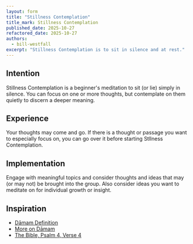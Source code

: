 ```yaml
---
layout: form
title: "Stillness Contemplation"
title_mark: Stillness Contemplation
published_date: 2025-10-27
refactored_date: 2025-10-27
authors:
  - bill-westfall
excerpt: "Stillness Contemplation is to sit in silence and at rest."
---
```


## Intention

Stillness Contemplation is a beginner's meditation to sit (or lie) simply in silence. You can focus on one or more thoughts, but contemplate on them quietly to discern a deeper meaning.

## Experience

Your thoughts may come and go. If there is a thought or passage you want to especially focus on, you can go over it before starting Stllness Contemplation.

## Implementation

Engage with meaningful topics and consider thoughts and ideas that may (or may not) be brought into the group. Also consider ideas you want to meditate on for individual growth or insight.

## Inspiration

- [Dāmam Definition](https://www.blueletterbible.org/lexicon/h1826/kjv/wlc/0-1/)
- [More on Dāmam](https://biblehub.com/hebrew/1826.htm)
- [The Bible, Psalm 4, Verse 4](https://www.biblegateway.com/passage/?search=psalm%204&version=KJV)
